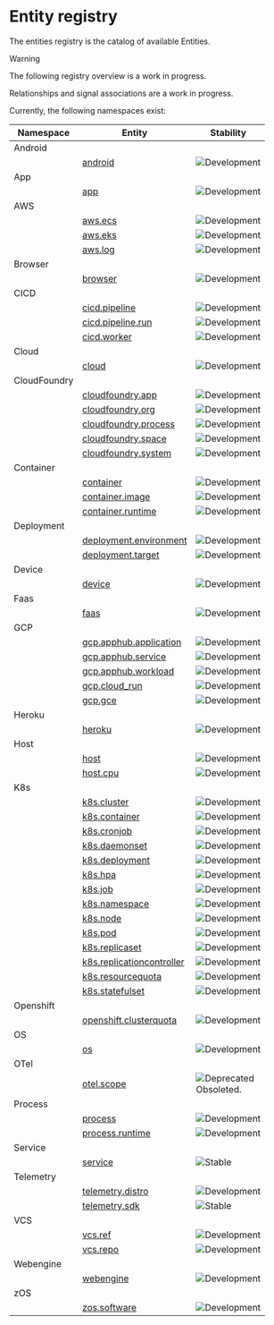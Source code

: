 <!--- Hugo front matter used to generate the website version of this page:
linkTitle: Entities
--->

<!-- NOTE: THIS FILE IS AUTOGENERATED. DO NOT EDIT BY HAND. -->
<!-- see templates/registry/markdown/entity_readme.md.j2 -->

# Entity registry

The entities registry is the catalog of available Entities.

> [!WARNING]
>
> The following registry overview is a work in progress.
>
> Relationships and signal associations are a work in progress.

Currently, the following namespaces exist:

| Namespace | Entity | Stability |
|-----------|--------|-----------|
| Android | | |
| | [android](android.md#android) | ![Development](https://img.shields.io/badge/-development-blue) |
| App | | |
| | [app](app.md#app) | ![Development](https://img.shields.io/badge/-development-blue) |
| AWS | | |
| | [aws.ecs](aws.md#aws-ecs) | ![Development](https://img.shields.io/badge/-development-blue) |
| | [aws.eks](aws.md#aws-eks) | ![Development](https://img.shields.io/badge/-development-blue) |
| | [aws.log](aws.md#aws-log) | ![Development](https://img.shields.io/badge/-development-blue) |
| Browser | | |
| | [browser](browser.md#browser) | ![Development](https://img.shields.io/badge/-development-blue) |
| CICD | | |
| | [cicd.pipeline](cicd.md#cicd-pipeline) | ![Development](https://img.shields.io/badge/-development-blue) |
| | [cicd.pipeline.run](cicd.md#cicd-pipeline-run) | ![Development](https://img.shields.io/badge/-development-blue) |
| | [cicd.worker](cicd.md#cicd-worker) | ![Development](https://img.shields.io/badge/-development-blue) |
| Cloud | | |
| | [cloud](cloud.md#cloud) | ![Development](https://img.shields.io/badge/-development-blue) |
| CloudFoundry | | |
| | [cloudfoundry.app](cloudfoundry.md#cloudfoundry-app) | ![Development](https://img.shields.io/badge/-development-blue) |
| | [cloudfoundry.org](cloudfoundry.md#cloudfoundry-org) | ![Development](https://img.shields.io/badge/-development-blue) |
| | [cloudfoundry.process](cloudfoundry.md#cloudfoundry-process) | ![Development](https://img.shields.io/badge/-development-blue) |
| | [cloudfoundry.space](cloudfoundry.md#cloudfoundry-space) | ![Development](https://img.shields.io/badge/-development-blue) |
| | [cloudfoundry.system](cloudfoundry.md#cloudfoundry-system) | ![Development](https://img.shields.io/badge/-development-blue) |
| Container | | |
| | [container](container.md#container) | ![Development](https://img.shields.io/badge/-development-blue) |
| | [container.image](container.md#container-image) | ![Development](https://img.shields.io/badge/-development-blue) |
| | [container.runtime](container.md#container-runtime) | ![Development](https://img.shields.io/badge/-development-blue) |
| Deployment | | |
| | [deployment.environment](deployment.md#deployment-environment) | ![Development](https://img.shields.io/badge/-development-blue) |
| | [deployment.target](deployment.md#deployment-target) | ![Development](https://img.shields.io/badge/-development-blue) |
| Device | | |
| | [device](device.md#device) | ![Development](https://img.shields.io/badge/-development-blue) |
| Faas | | |
| | [faas](faas.md#faas) | ![Development](https://img.shields.io/badge/-development-blue) |
| GCP | | |
| | [gcp.apphub.application](gcp.md#gcp-apphub-application) | ![Development](https://img.shields.io/badge/-development-blue) |
| | [gcp.apphub.service](gcp.md#gcp-apphub-service) | ![Development](https://img.shields.io/badge/-development-blue) |
| | [gcp.apphub.workload](gcp.md#gcp-apphub-workload) | ![Development](https://img.shields.io/badge/-development-blue) |
| | [gcp.cloud_run](gcp.md#gcp-cloud-run) | ![Development](https://img.shields.io/badge/-development-blue) |
| | [gcp.gce](gcp.md#gcp-gce) | ![Development](https://img.shields.io/badge/-development-blue) |
| Heroku | | |
| | [heroku](heroku.md#heroku) | ![Development](https://img.shields.io/badge/-development-blue) |
| Host | | |
| | [host](host.md#host) | ![Development](https://img.shields.io/badge/-development-blue) |
| | [host.cpu](host.md#host-cpu) | ![Development](https://img.shields.io/badge/-development-blue) |
| K8s | | |
| | [k8s.cluster](k8s.md#k8s-cluster) | ![Development](https://img.shields.io/badge/-development-blue) |
| | [k8s.container](k8s.md#k8s-container) | ![Development](https://img.shields.io/badge/-development-blue) |
| | [k8s.cronjob](k8s.md#k8s-cronjob) | ![Development](https://img.shields.io/badge/-development-blue) |
| | [k8s.daemonset](k8s.md#k8s-daemonset) | ![Development](https://img.shields.io/badge/-development-blue) |
| | [k8s.deployment](k8s.md#k8s-deployment) | ![Development](https://img.shields.io/badge/-development-blue) |
| | [k8s.hpa](k8s.md#k8s-hpa) | ![Development](https://img.shields.io/badge/-development-blue) |
| | [k8s.job](k8s.md#k8s-job) | ![Development](https://img.shields.io/badge/-development-blue) |
| | [k8s.namespace](k8s.md#k8s-namespace) | ![Development](https://img.shields.io/badge/-development-blue) |
| | [k8s.node](k8s.md#k8s-node) | ![Development](https://img.shields.io/badge/-development-blue) |
| | [k8s.pod](k8s.md#k8s-pod) | ![Development](https://img.shields.io/badge/-development-blue) |
| | [k8s.replicaset](k8s.md#k8s-replicaset) | ![Development](https://img.shields.io/badge/-development-blue) |
| | [k8s.replicationcontroller](k8s.md#k8s-replicationcontroller) | ![Development](https://img.shields.io/badge/-development-blue) |
| | [k8s.resourcequota](k8s.md#k8s-resourcequota) | ![Development](https://img.shields.io/badge/-development-blue) |
| | [k8s.statefulset](k8s.md#k8s-statefulset) | ![Development](https://img.shields.io/badge/-development-blue) |
| Openshift | | |
| | [openshift.clusterquota](openshift.md#openshift-clusterquota) | ![Development](https://img.shields.io/badge/-development-blue) |
| OS | | |
| | [os](os.md#os) | ![Development](https://img.shields.io/badge/-development-blue) |
| OTel | | |
| | [otel.scope](otel.md#otel-scope) | ![Deprecated](https://img.shields.io/badge/-deprecated-red)<br>Obsoleted. |
| Process | | |
| | [process](process.md#process) | ![Development](https://img.shields.io/badge/-development-blue) |
| | [process.runtime](process.md#process-runtime) | ![Development](https://img.shields.io/badge/-development-blue) |
| Service | | |
| | [service](service.md#service) | ![Stable](https://img.shields.io/badge/-stable-lightgreen) |
| Telemetry | | |
| | [telemetry.distro](telemetry.md#telemetry-distro) | ![Development](https://img.shields.io/badge/-development-blue) |
| | [telemetry.sdk](telemetry.md#telemetry-sdk) | ![Stable](https://img.shields.io/badge/-stable-lightgreen) |
| VCS | | |
| | [vcs.ref](vcs.md#vcs-ref) | ![Development](https://img.shields.io/badge/-development-blue) |
| | [vcs.repo](vcs.md#vcs-repo) | ![Development](https://img.shields.io/badge/-development-blue) |
| Webengine | | |
| | [webengine](webengine.md#webengine) | ![Development](https://img.shields.io/badge/-development-blue) |
| zOS | | |
| | [zos.software](zos.md#zos-software) | ![Development](https://img.shields.io/badge/-development-blue) |
